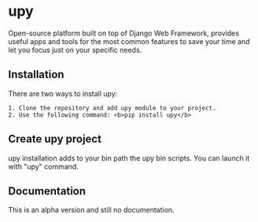 upy
===

Open-source platform built on top of Django Web Framework, provides useful apps and tools for the most common features to save your time and let you focus just on your specific needs.

## Installation

There are two ways to install upy: <br /> 

	1. Clone the repository and add upy module to your project.
	2. Use the following command: <b>pip install upy</b>

## Create upy project

upy installation adds to your bin path the upy bin scripts. You can launch it with "upy" command.


## Documentation

This is an alpha version and still no documentation.